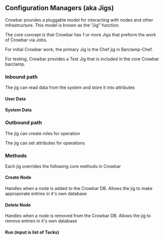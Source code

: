 ## Configuration Managers (aka Jigs)

Crowbar provides a pluggable model for interacting with nodes and other infrastructure.  This model is known as the "Jig" function.

The core concept is that Crowbar has 1 or more Jigs that preform the work of Crowbar via Jobs.

For initial Crowbar work, the primary Jig is the Chef jig in Barclamp-Chef.

For testing, Crowbar provides a Test Jig that is included in the core Crowbar barclamp.

### Inbound path

The jig can read data from the system and store it into attributes

#### User Data
#### System Data

### Outbound path

The jig can create roles for operation

The jig can set attributes for operations

### Methods 

Each jig overrides the following core methods in Crowbar

#### Create Node
Handles when a node is added to the Crowbar DB.  Allows the jig to make approporate entries in it's own database

#### Delete Node
Handles when a node is removed from the Crowbar DB.  Allows the jig to remove entries in it's own database

#### Run (input is list of Tacks)

